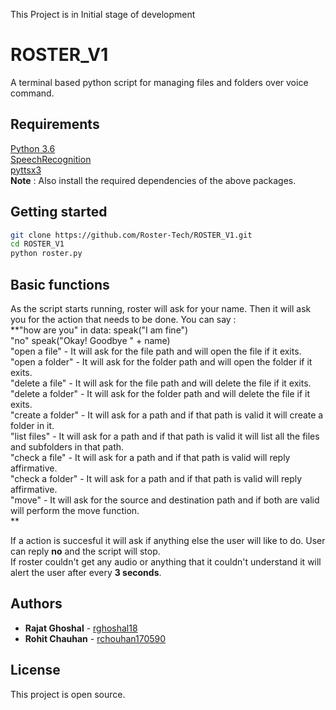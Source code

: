 This Project is in Initial stage of development

# ROSTER_V1
A terminal based python script for managing files and folders over voice command.

## Requirements

[Python 3.6](https://www.python.org/downloads/)</br>
[SpeechRecognition](https://pypi.org/project/SpeechRecognition/)</br>
[pyttsx3](https://pypi.org/project/pyttsx3/) </br>
**Note** : Also install the required dependencies of the above packages. 

## Getting started
```bash
git clone https://github.com/Roster-Tech/ROSTER_V1.git
cd ROSTER_V1
python roster.py
```

## Basic functions

As the script starts running, roster will ask for your name.
Then it will ask you for the action that needs to be done.
You can say :</br>
**"how are you" in data: speak("I am fine") </br>
"no" speak("Okay! Goodbye " + name) </br>
"open a file" - It will ask for the file path and will open the file if it exits. </br>
"open a folder" - It will ask for the folder path and will open the folder if it exits. </br>
"delete a file" - It will ask for the file path and will delete the file if it exits. </br>
"delete a folder" - It will ask for the folder path and will delete the file if it exits. </br>
"create a folder" - It will ask for a path and if that path is valid it will create a folder in it. </br>
"list files"  - It will ask for a path and if that path is valid it will list all the files and subfolders in that path. </br>
"check a file" - It will ask for a path and if that path is valid will reply affirmative. </br>
"check a folder" - It will ask for a path and if that path is valid will reply affirmative. </br> 
"move" - It will ask for the source and destination path and if both are valid will perform the move function. </br>
**

If a action is succesful it will ask if anything else the user will like to do. User can reply **no** and the script will stop. </br>
If roster couldn't get any audio or anything that it couldn't understand it will alert the user after every **3 seconds**.

## Authors

* **Rajat Ghoshal** - [rghoshal18](https://github.com/rghoshal18)
* **Rohit Chauhan** - [rchouhan170590](https://github.com/rchouhan170590)


## License

This project is open source.
